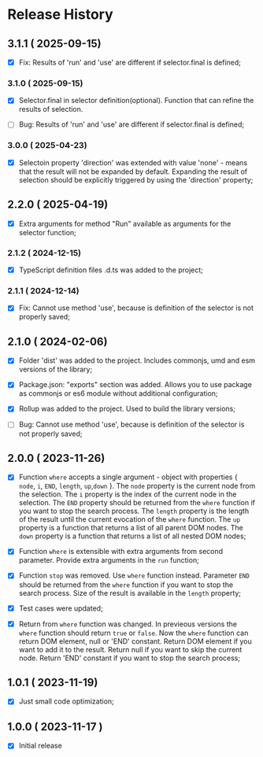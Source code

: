 # Release History


## 3.1.1 ( 2025-09-15)
- [x] Fix: Results of 'run' and 'use' are different if selector.final is defined;



### 3.1.0 ( 2025-09-15)
- [x] Selector.final in selector definition(optional). Function that can refine the results of selection.
- [ ] Bug: Results of 'run' and 'use' are different if selector.final is defined;



### 3.0.0 ( 2025-04-23)
- [x] Selectoin property 'direction' was extended with value 'none' - means that the result will not be expanded by default. Expanding the result of selection should be explicitly triggered by using the 'direction' property;



## 2.2.0 ( 2025-04-19)
- [x] Extra arguments for method "Run" available as arguments for the selector function;



### 2.1.2 ( 2024-12-15)
- [x] TypeScript definition files .d.ts was added to the project;



### 2.1.1 ( 2024-12-14)
- [x] Fix: Cannot use method 'use', because is definition of the selector is not properly saved; 





## 2.1.0 ( 2024-02-06)
- [x] Folder 'dist' was added to the project. Includes commonjs, umd and esm versions of the library;
- [x] Package.json: "exports" section was added. Allows you to use package as commonjs or es6 module without additional configuration;
- [x] Rollup was added to the project. Used to build the library versions;
- [ ] Bug: Cannot use method 'use', because is definition of the selector is not properly saved;





## 2.0.0 ( 2023-11-26)
- [x] Function `where` accepts a single argument - object with properties { `node`, `i`, `END`, `length`, `up`,`down` }. The `node` property is the current node from the selection. The `i` property is the index of the current node in the selection. The `END` property should be returned from the `where` function if you want to stop the search process. The `length` property is the length of the result until the current evocation of the `where` function. The `up` property is a function that returns a list of all parent DOM nodes. The `down` property is a function that returns a list of all nested DOM nodes;
- [x] Function `where` is extensible with extra arguments from second parameter. Provide extra arguments in the `run` function;
- [x] Function `stop` was removed. Use `where` function instead. Parameter `END` should be returned from the `where` function if you want to stop the search process. Size of the result is available in the `length` property;
- [x] Test cases were updated;
- [x] Return from `where` function was changed. In previeous versions the `where` function should return `true` or `false`. Now the `where` function can return DOM element, null or 'END' constant. Return DOM element if you want to add it to the result. Return null if you want to skip the current node. Return 'END' constant if you want to stop the search process;



## 1.0.1 ( 2023-11-19)
- [x] Just small code optimization;




## 1.0.0 ( 2023-11-17 )
- [x] Initial release